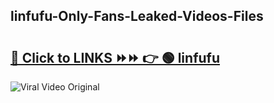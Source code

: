 
 ## linfufu-Only-Fans-Leaked-Videos-Files

# <h2><a href="https://mediaupload.pro?linfufu">🔗 Click to LINKS ⏩⏩ 👉 🟢 linfufu </a></h2>

<a href="https://mediaupload.pro?linfufu" rel="nofollow" data-target="animated-image.originalLink"><img src="https://i.ibb.co.com/xMMVF88/686577567.gif" alt="Viral Video Original" style="max-width: 100%; display: inline-block;" data-target="animated-image.originalImage"></a>